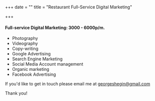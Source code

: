 +++
date = ""
title = "Restaurant Full-Service Digital Marketing"

+++
#### Full-service Digital Marketing: 3000 - 6000p/m.

* Photography
* Videography
* Copy-writing
* Google Advertising
* Search Engine Marketing
* Social Media Account management
* Organic marketing
* Facebook Advertising

If you'd like to get in touch please email me at georgeshegin@gmail.com

Thank you!